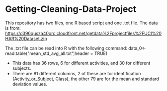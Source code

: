# Getting-Cleaning-Data-Project
  This repository has two files, one R based script and one .txt file.  The data is from: https://d396qusza40orc.cloudfront.net/getdata%2Fprojectfiles%2FUCI%20HAR%20Dataset.zip 
  
  The .txt file can be read into R with the following command:
      data_0<-read.table("mean_std_avg_all.txt",header = TRUE)

* This data has 36 rows, 6 for different activities, and 30 for different subjects.
* There are 81 different columns, 2 of these are for identification (Activity_or_Subject, Class), the other 79 are for the mean and standard deviation values.
